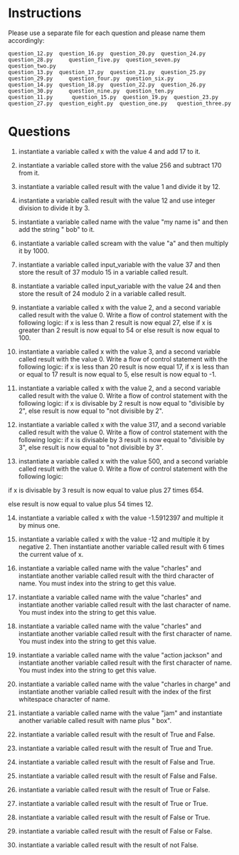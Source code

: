 # Instructions

Please use a separate file for each question and please name them accordingly:

```
question_12.py  question_16.py  question_20.py  question_24.py  question_28.py     question_five.py  question_seven.py  question_two.py
question_13.py  question_17.py  question_21.py  question_25.py  question_29.py     question_four.py  question_six.py
question_14.py  question_18.py  question_22.py  question_26.py  question_30.py     question_nine.py  question_ten.py    
question_11.py      question_15.py  question_19.py  question_23.py  question_27.py  question_eight.py  question_one.py   question_three.py
```

# Questions

1) instantiate a variable called x with the value 4 and add 17 to it.

2) instantiate a variable called store with the value 256 and subtract 170 from it.

3) instantiate a variable called result with the value 1 and divide it by 12.

4) instantiate a variable called result with the value 12 and use integer division to divide it by 3.

5) instantiate a variable called name with the value "my name is" and then add the string " bob" to it.

6) instantiate a variable called scream with the value "a" and then multiply it by 1000.

7) instantiate a variable called input_variable with the value 37 and then store the result of 37 modulo 15 in a variable called result.

8) instantiate a variable called input_variable with the value 24 and then store the result of 24 modulo 2 in a variable called result.

9) instantiate a variable called x with the value 2, and a second variable called result with the value 0.  Write a flow of control statement with the following logic: if x is less than 2 result is now equal 27, else if x is greater than 2 result is now equal to 54 or else result is now equal to 100.

10) instantiate a variable called x with the value 3, and a second variable called result with the value 0.  Write a flow of control statement with the following logic: if x is less than 20 result is now equal 17, if x is less than or equal to 17 result is now equal to 5, else result is now equal to -1.

11) instantiate a variable called x with the value 2, and a second variable called result with the value 0.  Write a flow of control statement with the following logic: if x is divisable by 2 result is now equal to "divisible by 2", else result is now equal to "not divisible by 2".

12) instantiate a variable called x with the value 317, and a second variable called result with the value 0.  Write a flow of control statement with the following logic: if x is divisable by 3 result is now equal to "divisible by 3", else result is now equal to "not divisible by 3".

13) instantiate a variable called x with the value 500, and a second variable called result with the value 0.  Write a flow of control statement with the following logic: 

if x is divisable by 3 result is now equal to value plus 27 times 654. 

else result is now equal to value plus 54 times 12.

14) instantiate a variable called x with the value -1.5912397 and multiple it by minus one.

15) instantiate a variable called x with the value -12 and multiple it by negative 2.  Then instantiate another variable called result with 6 times the current value of x.

16) instantiate a variable called name with the value "charles" and instantiate another variable called result with the third character of name.  You must index into the string to get this value.

17) instantiate a variable called name with the value "charles" and instantiate another variable called result with the last character of name.  You must index into the string to get this value.

18) instantiate a variable called name with the value "charles" and instantiate another variable called result with the first character of name.  You must index into the string to get this value.

19) instantiate a variable called name with the value "action jackson" and instantiate another variable called result with the first character of name.  You must index into the string to get this value.

20) instantiate a variable called name with the value "charles in charge" and instantiate another variable called result with the index of the first whitespace character of name.  

21) instantiate a variable called name with the value "jam" and instantiate another variable called result with name plus " box".  

22) instantiate a variable called result with the result of True and False.

23) instantiate a variable called result with the result of True and True.

24) instantiate a variable called result with the result of False and True.

25) instantiate a variable called result with the result of False and False.

26) instantiate a variable called result with the result of True or False.

27) instantiate a variable called result with the result of True or True.

28) instantiate a variable called result with the result of False or True.

29) instantiate a variable called result with the result of False or False.

30) instantiate a variable called result with the result of not False.

